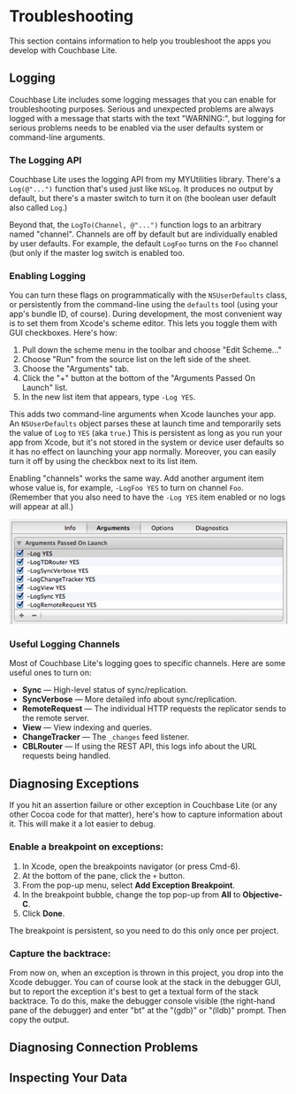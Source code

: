 # Troubleshooting
This section contains information to help you troubleshoot the apps you develop with Couchbase Lite.

## Logging

Couchbase Lite includes some logging messages that you can enable for troubleshooting purposes. Serious and unexpected problems are always logged with a message that starts with the text "WARNING:", but logging for serious problems needs to be enabled via the user defaults system or command-line arguments.

### The Logging API ##

Couchbase Lite uses the logging API from my MYUtilities library. There's a `Log(@"...")` function that's used just like `NSLog`. It produces no output by default, but there's a master switch to turn it on (the boolean user default also called `Log`.) 

Beyond that, the `LogTo(Channel, @"...")` function logs to an arbitrary named "channel". Channels are off by default but are individually enabled by user defaults. For example, the default `LogFoo` turns on the `Foo` channel (but only if the master log switch is enabled too.

### Enabling Logging ##

You can turn these flags on programmatically with the `NSUserDefaults` class, or persistently from the command-line using the `defaults` tool (using your app's bundle ID, of course). During development, the most convenient way is to set them from Xcode's scheme editor. This lets you toggle them with GUI checkboxes. Here's how:

1. Pull down the scheme menu in the toolbar and choose "Edit Scheme..."
2. Choose "Run" from the source list on the left side of the sheet.
3. Choose the "Arguments" tab.
4. Click the "+" button at the bottom of the "Arguments Passed On Launch" list.
5. In the new list item that appears, type `-Log YES`.

This adds two command-line arguments when Xcode launches your app. An `NSUserDefaults` object parses these at launch time and temporarily sets the value of `Log` to `YES` (aka `true`.) This is persistent as long as you run your app from Xcode, but it's not stored in the system or device user defaults so it has no effect on launching your app normally. Moreover, you can easily turn it off by using the checkbox next to its list item.

Enabling "channels" works the same way. Add another argument item whose value is, for example, `-LogFoo YES` to turn on channel `Foo`. (Remember that you also need to have the `-Log YES` item enabled or no logs will appear at all.)

<img src="images/logging.png">

### Useful Logging Channels ##

Most of Couchbase Lite's logging goes to specific channels. Here are some useful ones to turn on:

 * **Sync** &mdash; High-level status of sync/replication.
 * **SyncVerbose** &mdash; More detailed info about sync/replication.
 * **RemoteRequest** &mdash; The individual HTTP requests the replicator sends to the remote server.
 * **View** &mdash; View indexing and queries.
 * **ChangeTracker** &mdash; The `_changes` feed listener.
 * **CBLRouter** &mdash; If using the REST API, this logs info about the URL requests being handled.
 
## Diagnosing Exceptions

If you hit an assertion failure or other exception in Couchbase Lite (or any other Cocoa code for that matter), here's how to capture information about it. This will make it a lot easier to debug.
 

### Enable a breakpoint on exceptions:

  1. In Xcode, open the breakpoints navigator (or press Cmd-6).
  2. At the bottom of the pane, click the `+` button.
  3. From the pop-up menu, select **Add Exception Breakpoint**.  
  4. In the breakpoint bubble, change the top pop-up from **All** to **Objective-C**.
  5. Click **Done**.

The breakpoint is persistent, so you need to do this only once per project.

### Capture the backtrace:

From now on, when an exception is thrown in this project, you drop into the Xcode debugger. You can of course look at the stack in the debugger GUI, but to report the exception it's best to get a textual form of the stack backtrace. To do this, make the debugger console visible (the right-hand pane of the debugger) and enter "bt" at the "(gdb)" or "(lldb)" prompt. Then copy the output.

## Diagnosing Connection Problems

## Inspecting Your Data